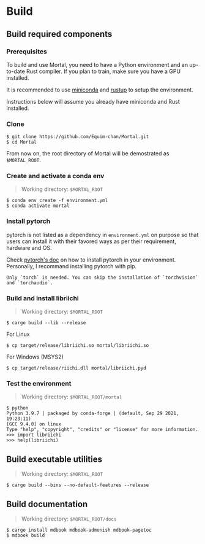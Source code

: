 # Build
## Build required components
### Prerequisites
To build and use Mortal, you need to have a Python environment and an up-to-date Rust compiler. If you plan to train, make sure you have a GPU installed.

It is recommended to use [miniconda](https://docs.conda.io/en/latest/miniconda.html) and [rustup](https://rustup.rs/) to setup the environment.

Instructions below will assume you already have miniconda and Rust installed.

### Clone
```shell
$ git clone https://github.com/Equim-chan/Mortal.git
$ cd Mortal
```

From now on, the root directory of Mortal will be demostrated as `$MORTAL_ROOT`.

### Create and activate a conda env
> Working directory: `$MORTAL_ROOT`
```shell
$ conda env create -f environment.yml
$ conda activate mortal
```

### Install pytorch
pytorch is not listed as a dependency in `environment.yml` on purpose so that users can install it with their favored ways as per their requirement, hardware and OS.

Check [pytorch's doc](https://pytorch.org/get-started/locally/) on how to install pytorch in your environment. Personally, I recommand installing pytorch with pip.

```admonish tip
Only `torch` is needed. You can skip the installation of `torchvision` and `torchaudio`.
```

### Build and install libriichi
> Working directory: `$MORTAL_ROOT`
```shell
$ cargo build --lib --release
```

For Linux
```shell
$ cp target/release/libriichi.so mortal/libriichi.so
```

For Windows (MSYS2)
```shell
$ cp target/release/riichi.dll mortal/libriichi.pyd
```

### Test the environment
> Working directory: `$MORTAL_ROOT/mortal`
```shell
$ python
Python 3.9.7 | packaged by conda-forge | (default, Sep 29 2021, 19:23:11)
[GCC 9.4.0] on linux
Type "help", "copyright", "credits" or "license" for more information.
>>> import libriichi
>>> help(libriichi)
```

## Build executable utilities
> Working directory: `$MORTAL_ROOT`
```shell
$ cargo build --bins --no-default-features --release
```

## Build documentation
> Working directory: `$MORTAL_ROOT/docs`
```shell
$ cargo install mdbook mdbook-admonish mdbook-pagetoc
$ mdbook build
```
